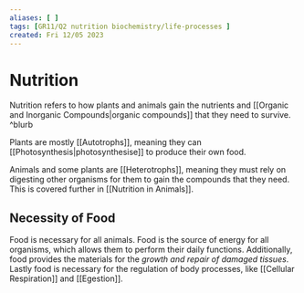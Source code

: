 ```yaml
---
aliases: [ ]
tags: [GR11/Q2 nutrition biochemistry/life-processes ]
created: Fri 12/05 2023
---
```

# Nutrition
Nutrition refers to how plants and animals gain the nutrients and [[Organic and Inorganic Compounds|organic compounds]] that they need to survive. ^blurb

Plants are mostly [[Autotrophs]], meaning they can [[Photosynthesis|photosynthesise]] to produce their own food.

Animals and some plants are [[Heterotrophs]], meaning they must rely on digesting other organisms for them to gain the compounds that they need. This is covered further in [[Nutrition in Animals]]. 

## Necessity of Food
Food is necessary for all animals. Food is the source of energy for all organisms, which allows them to perform their daily functions.
Additionally, food provides the materials for the *growth and repair of damaged tissues*. 
Lastly food is necessary for the regulation of body processes, like [[Cellular Respiration]] and [[Egestion]]. 